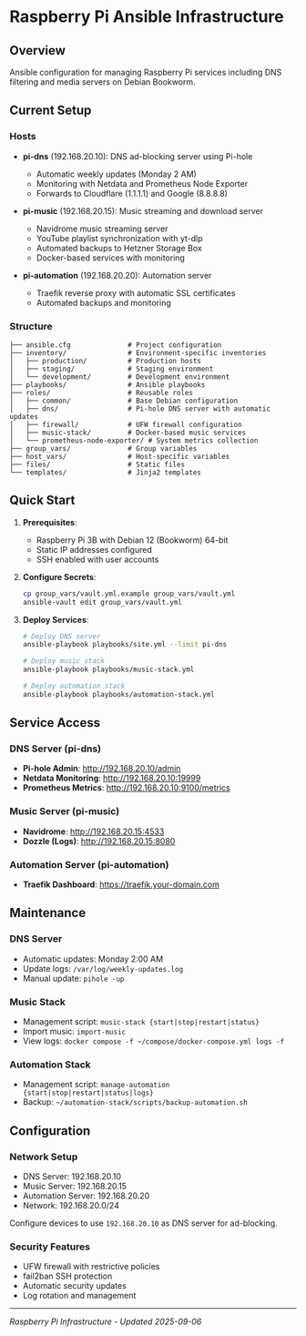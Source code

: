 # Raspberry Pi Ansible Infrastructure

## Overview
Ansible configuration for managing Raspberry Pi services including DNS filtering and media servers on Debian Bookworm.

## Current Setup

### Hosts
- **pi-dns** (192.168.20.10): DNS ad-blocking server using Pi-hole
  - Automatic weekly updates (Monday 2 AM)
  - Monitoring with Netdata and Prometheus Node Exporter
  - Forwards to Cloudflare (1.1.1.1) and Google (8.8.8.8)

- **pi-music** (192.168.20.15): Music streaming and download server
  - Navidrome music streaming server
  - YouTube playlist synchronization with yt-dlp
  - Automated backups to Hetzner Storage Box
  - Docker-based services with monitoring

- **pi-automation** (192.168.20.20): Automation server
  - Traefik reverse proxy with automatic SSL certificates
  - Automated backups and monitoring


### Structure
```
├── ansible.cfg              # Project configuration
├── inventory/               # Environment-specific inventories
│   ├── production/          # Production hosts
│   ├── staging/             # Staging environment
│   └── development/         # Development environment
├── playbooks/               # Ansible playbooks
├── roles/                   # Reusable roles
│   ├── common/              # Base Debian configuration
│   ├── dns/                 # Pi-hole DNS server with automatic updates
│   ├── firewall/            # UFW firewall configuration
│   ├── music-stack/         # Docker-based music services
│   └── prometheus-node-exporter/ # System metrics collection
├── group_vars/              # Group variables
├── host_vars/               # Host-specific variables
├── files/                   # Static files
└── templates/               # Jinja2 templates
```

## Quick Start

1. **Prerequisites**:
   - Raspberry Pi 3B with Debian 12 (Bookworm) 64-bit
   - Static IP addresses configured
   - SSH enabled with user accounts

2. **Configure Secrets**:
   ```bash
   cp group_vars/vault.yml.example group_vars/vault.yml
   ansible-vault edit group_vars/vault.yml
   ```

3. **Deploy Services**:
   ```bash
   # Deploy DNS server
   ansible-playbook playbooks/site.yml --limit pi-dns
   
   # Deploy music stack
   ansible-playbook playbooks/music-stack.yml
   
   # Deploy automation stack
   ansible-playbook playbooks/automation-stack.yml
   ```

## Service Access

### DNS Server (pi-dns)
- **Pi-hole Admin**: http://192.168.20.10/admin
- **Netdata Monitoring**: http://192.168.20.10:19999
- **Prometheus Metrics**: http://192.168.20.10:9100/metrics

### Music Server (pi-music)
- **Navidrome**: http://192.168.20.15:4533
- **Dozzle (Logs)**: http://192.168.20.15:8080

### Automation Server (pi-automation)
- **Traefik Dashboard**: https://traefik.your-domain.com

## Maintenance

### DNS Server
- Automatic updates: Monday 2:00 AM
- Update logs: `/var/log/weekly-updates.log`
- Manual update: `pihole -up`

### Music Stack
- Management script: `music-stack {start|stop|restart|status}`
- Import music: `import-music`
- View logs: `docker compose -f ~/compose/docker-compose.yml logs -f`

### Automation Stack
- Management script: `manage-automation {start|stop|restart|status|logs}`
- Backup: `~/automation-stack/scripts/backup-automation.sh`

## Configuration

### Network Setup
- DNS Server: 192.168.20.10
- Music Server: 192.168.20.15
- Automation Server: 192.168.20.20
- Network: 192.168.20.0/24

Configure devices to use `192.168.20.10` as DNS server for ad-blocking.

### Security Features
- UFW firewall with restrictive policies
- fail2ban SSH protection
- Automatic security updates
- Log rotation and management

---
*Raspberry Pi Infrastructure - Updated 2025-09-06*